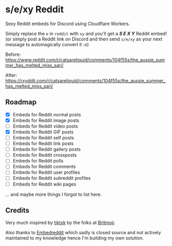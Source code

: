 # s/e/xy Reddit

Sexy Reddit embeds for Discord using Cloudflare Workers.

Simply replace the `e` in `reddit` with `xy` and you'll get a **_S E X Y_** Reddit embed! (or simply post a Reddit link on Discord and then send `s/e/xy` as your next message to automagically convert it :o)

Before: https://www.reddit.com/r/catsareliquid/comments/104f55s/the_aussie_summer_has_melted_miss_sari/

After: https://rxyddit.com/r/catsareliquid/comments/104f55s/the_aussie_summer_has_melted_miss_sari/

## Roadmap

- [x] Embeds for Reddit normal posts
- [x] Embeds for Reddit image posts
- [ ] Embeds for Reddit video posts
- [x] Embeds for Reddit GIF posts
- [ ] Embeds for Reddit self posts
- [ ] Embeds for Reddit link posts
- [ ] Embeds for Reddit gallery posts
- [ ] Embeds for Reddit crossposts
- [ ] Embeds for Reddit polls
- [ ] Embeds for Reddit comments
- [ ] Embeds for Reddit user profiles
- [ ] Embeds for Reddit subreddit profiles
- [ ] Embeds for Reddit wiki pages

... and maybe more things I forgot to list here.

## Credits

Very much inspired by [tiktxk](https://github.com/Britmoji/tiktxk) by the folks at [Britmoji](https://github.com/Britmoji).

Also thanks to [Embedreddit](https://embedreddit.com/) which sadly is closed source and not actively maintained to my knowledge hence I'm building my own solution.
